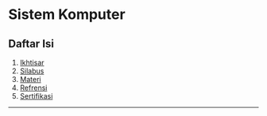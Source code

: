 <h1>Sistem Komputer</h1>

<h2 id="Daftar-Isi"> Daftar Isi</h2>

<ol>
    <li><a href="ikhtisar" title="Ikhtisaar"> Ikhtisar </li>
    <li><a href="silabus" title="silabus"> Silabus </li>
    <li><a href="materi" title="Materi"> Materi </li>
    <li><a href="refrensi" title="Refrensi"> Refrensi </li>
    <li><a href="sertifikasi" title="Sertifikasi"> Sertifikasi </li> 
</ol>
<hr>
